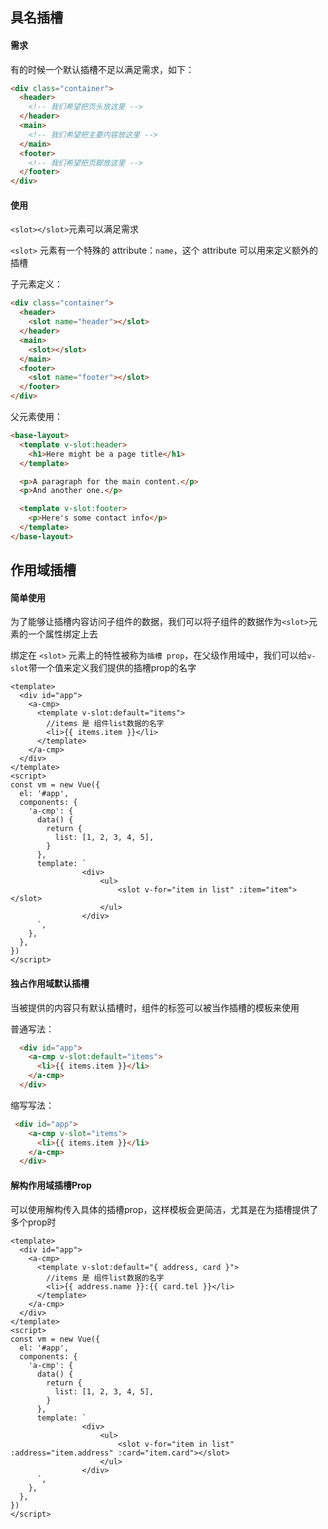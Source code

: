 ## 具名插槽

#### 需求

有的时候一个默认插槽不足以满足需求，如下：

```html
<div class="container">
  <header>
    <!-- 我们希望把页头放这里 -->
  </header>
  <main>
    <!-- 我们希望把主要内容放这里 -->
  </main>
  <footer>
    <!-- 我们希望把页脚放这里 -->
  </footer>
</div>
```

#### 使用

`<slot></slot>`元素可以满足需求

`<slot>` 元素有一个特殊的 attribute：`name`，这个 attribute 可以用来定义额外的插槽

子元素定义：

```html
<div class="container">
  <header>
    <slot name="header"></slot>
  </header>
  <main>
    <slot></slot>
  </main>
  <footer>
    <slot name="footer"></slot>
  </footer>
</div>
```

父元素使用：

```html
<base-layout>
  <template v-slot:header>
    <h1>Here might be a page title</h1>
  </template>

  <p>A paragraph for the main content.</p>
  <p>And another one.</p>

  <template v-slot:footer>
    <p>Here's some contact info</p>
  </template>
</base-layout>
```



## 作用域插槽

#### 简单使用

为了能够让插槽内容访问子组件的数据，我们可以将子组件的数据作为``<slot>``元素的一个属性绑定上去

绑定在 ``<slot>`` 元素上的特性被称为`插槽 prop`，在父级作用域中，我们可以给``v-slot``带一个值来定义我们提供的插槽prop的名字

```vue
<template>
  <div id="app">
    <a-cmp>
      <template v-slot:default="items">
        //items 是 组件list数据的名字
        <li>{{ items.item }}</li>
      </template>
    </a-cmp>
  </div>
</template>
<script>
const vm = new Vue({
  el: '#app',
  components: {
    'a-cmp': {
      data() {
        return {
          list: [1, 2, 3, 4, 5],
        }
      },
      template: `
                <div>
                    <ul>
                        <slot v-for="item in list" :item="item"></slot>
                    </ul>
                </div>
      `,
    },
  },
})
</script>

```

#### 独占作用域默认插槽

当被提供的内容只有默认插槽时，组件的标签可以被当作插槽的模板来使用

普通写法：

```html
  <div id="app">
    <a-cmp v-slot:default="items">
      <li>{{ items.item }}</li>
    </a-cmp>
  </div>
```

缩写写法：

```html
 <div id="app">
    <a-cmp v-slot="items">
      <li>{{ items.item }}</li>
    </a-cmp>
  </div>
```

#### 解构作用域插槽Prop

可以使用解构传入具体的插槽prop，这样模板会更简洁，尤其是在为插槽提供了多个prop时

```vue
<template>
  <div id="app">
    <a-cmp>
      <template v-slot:default="{ address, card }">
        //items 是 组件list数据的名字
        <li>{{ address.name }}:{{ card.tel }}</li>
      </template>
    </a-cmp>
  </div>
</template>
<script>
const vm = new Vue({
  el: '#app',
  components: {
    'a-cmp': {
      data() {
        return {
          list: [1, 2, 3, 4, 5],
        }
      },
      template: `
                <div>
                    <ul>
                        <slot v-for="item in list" :address="item.address" :card="item.card"></slot>
                    </ul>
                </div>
      `,
    },
  },
})
</script>
```

